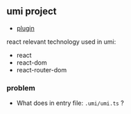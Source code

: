 ## umi project

* [plugin](https://umijs.org/docs/plugin)

react relevant technology used in umi:

* react
* react-dom
* react-router-dom

### problem

* What does in entry file: `.umi/umi.ts` ?
